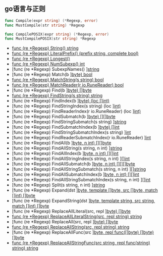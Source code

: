 ## go语言与正则

```go
func Compile(expr string) (*Regexp, error)
func MustCompile(str string) *Regexp

func CompilePOSIX(expr string) (*Regexp, error)
func MustCompilePOSIX(str string) *Regexp
```

- [func (re *Regexp) String() string](https://studygolang.com/static/pkgdoc/pkg/regexp.htm#Regexp.String)
- [func (re *Regexp) LiteralPrefix() (prefix string, complete bool)](https://studygolang.com/static/pkgdoc/pkg/regexp.htm#Regexp.LiteralPrefix)
- [func (re *Regexp) Longest()](https://studygolang.com/static/pkgdoc/pkg/regexp.htm#Regexp.Longest)
- [func (re *Regexp) NumSubexp() int](https://studygolang.com/static/pkgdoc/pkg/regexp.htm#Regexp.NumSubexp)
- [func (re *Regexp) SubexpNames() [\]string](https://studygolang.com/static/pkgdoc/pkg/regexp.htm#Regexp.SubexpNames)
- [func (re *Regexp) Match(b [\]byte) bool](https://studygolang.com/static/pkgdoc/pkg/regexp.htm#Regexp.Match)
- [func (re *Regexp) MatchString(s string) bool](https://studygolang.com/static/pkgdoc/pkg/regexp.htm#Regexp.MatchString)
- [func (re *Regexp) MatchReader(r io.RuneReader) bool](https://studygolang.com/static/pkgdoc/pkg/regexp.htm#Regexp.MatchReader)
- [func (re *Regexp) Find(b [\]byte) []byte](https://studygolang.com/static/pkgdoc/pkg/regexp.htm#Regexp.Find)
- [func (re *Regexp) FindString(s string) string](https://studygolang.com/static/pkgdoc/pkg/regexp.htm#Regexp.FindString)
- [func (re *Regexp) FindIndex(b [\]byte) (loc []int)](https://studygolang.com/static/pkgdoc/pkg/regexp.htm#Regexp.FindIndex)
- [func (re *Regexp) FindStringIndex(s string) (loc [\]int)](https://studygolang.com/static/pkgdoc/pkg/regexp.htm#Regexp.FindStringIndex)
- [func (re *Regexp) FindReaderIndex(r io.RuneReader) (loc [\]int)](https://studygolang.com/static/pkgdoc/pkg/regexp.htm#Regexp.FindReaderIndex)
- [func (re *Regexp) FindSubmatch(b [\]byte) [][]byte](https://studygolang.com/static/pkgdoc/pkg/regexp.htm#Regexp.FindSubmatch)
- [func (re *Regexp) FindStringSubmatch(s string) [\]string](https://studygolang.com/static/pkgdoc/pkg/regexp.htm#Regexp.FindStringSubmatch)
- [func (re *Regexp) FindSubmatchIndex(b [\]byte) []int](https://studygolang.com/static/pkgdoc/pkg/regexp.htm#Regexp.FindSubmatchIndex)
- [func (re *Regexp) FindStringSubmatchIndex(s string) [\]int](https://studygolang.com/static/pkgdoc/pkg/regexp.htm#Regexp.FindStringSubmatchIndex)
- [func (re *Regexp) FindReaderSubmatchIndex(r io.RuneReader) [\]int](https://studygolang.com/static/pkgdoc/pkg/regexp.htm#Regexp.FindReaderSubmatchIndex)
- [func (re *Regexp) FindAll(b [\]byte, n int) [][]byte](https://studygolang.com/static/pkgdoc/pkg/regexp.htm#Regexp.FindAll)
- [func (re *Regexp) FindAllString(s string, n int) [\]string](https://studygolang.com/static/pkgdoc/pkg/regexp.htm#Regexp.FindAllString)
- [func (re *Regexp) FindAllIndex(b [\]byte, n int) [][]int](https://studygolang.com/static/pkgdoc/pkg/regexp.htm#Regexp.FindAllIndex)
- [func (re *Regexp) FindAllStringIndex(s string, n int) [\][]int](https://studygolang.com/static/pkgdoc/pkg/regexp.htm#Regexp.FindAllStringIndex)
- [func (re *Regexp) FindAllSubmatch(b [\]byte, n int) [][][]byte](https://studygolang.com/static/pkgdoc/pkg/regexp.htm#Regexp.FindAllSubmatch)
- [func (re *Regexp) FindAllStringSubmatch(s string, n int) [\][]string](https://studygolang.com/static/pkgdoc/pkg/regexp.htm#Regexp.FindAllStringSubmatch)
- [func (re *Regexp) FindAllSubmatchIndex(b [\]byte, n int) [][]int](https://studygolang.com/static/pkgdoc/pkg/regexp.htm#Regexp.FindAllSubmatchIndex)
- [func (re *Regexp) FindAllStringSubmatchIndex(s string, n int) [\][]int](https://studygolang.com/static/pkgdoc/pkg/regexp.htm#Regexp.FindAllStringSubmatchIndex)
- [func (re *Regexp) Split(s string, n int) [\]string](https://studygolang.com/static/pkgdoc/pkg/regexp.htm#Regexp.Split)
- [func (re *Regexp) Expand(dst [\]byte, template []byte, src []byte, match []int) []byte](https://studygolang.com/static/pkgdoc/pkg/regexp.htm#Regexp.Expand)
- [func (re *Regexp) ExpandString(dst [\]byte, template string, src string, match []int) []byte](https://studygolang.com/static/pkgdoc/pkg/regexp.htm#Regexp.ExpandString)
- [func (re *Regexp) ReplaceAllLiteral(src, repl [\]byte) []byte](https://studygolang.com/static/pkgdoc/pkg/regexp.htm#Regexp.ReplaceAllLiteral)
- [func (re *Regexp) ReplaceAllLiteralString(src, repl string) string](https://studygolang.com/static/pkgdoc/pkg/regexp.htm#Regexp.ReplaceAllLiteralString)
- [func (re *Regexp) ReplaceAll(src, repl [\]byte) []byte](https://studygolang.com/static/pkgdoc/pkg/regexp.htm#Regexp.ReplaceAll)
- [func (re *Regexp) ReplaceAllString(src, repl string) string](https://studygolang.com/static/pkgdoc/pkg/regexp.htm#Regexp.ReplaceAllString)
- [func (re *Regexp) ReplaceAllFunc(src [\]byte, repl func([]byte) []byte) []byte](https://studygolang.com/static/pkgdoc/pkg/regexp.htm#Regexp.ReplaceAllFunc)
- [func (re *Regexp) ReplaceAllStringFunc(src string, repl func(string) string) string](https://studygolang.com/static/pkgdoc/pkg/regexp.htm#Regexp.ReplaceAllStringFunc)